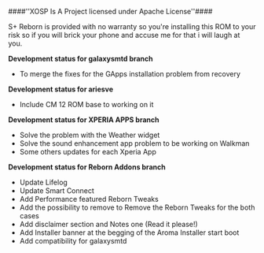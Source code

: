  ####''XOSP Is A Project licensed under Apache License''####

S+ Reborn is provided with no warranty so you're installing this ROM to your risk so if you will brick your phone and accuse me for that i will laugh at you.


**Development status for galaxysmtd branch**

- To merge the fixes for the GApps installation problem from recovery

**Development status for ariesve**

- Include CM 12 ROM base to working on it

**Development status for XPERIA APPS branch**

- Solve the problem with the Weather widget 
- Solve the sound enhancement app problem to be working on Walkman
- Some others updates for each Xperia App 

**Development status for Reborn Addons branch**

- Update Lifelog
- Update Smart Connect
- Add Performance featured Reborn Tweaks 
- Add the possibility to remove to Remove the Reborn Tweaks for the both cases
- Add disclaimer section and Notes one (Read it please!)
- Add Installer banner at the begging of the Aroma Installer start boot
- Add compatibility for galaxysmtd